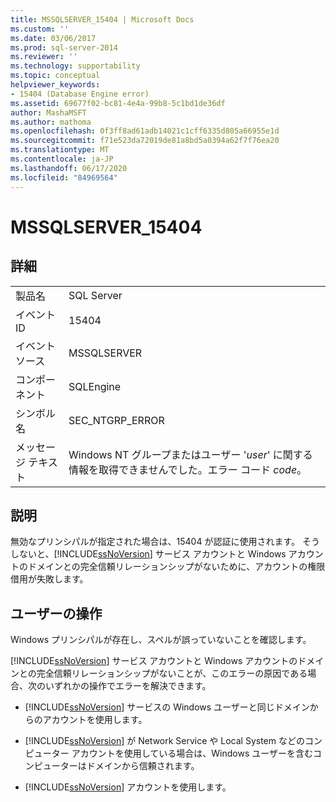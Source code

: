```yaml
---
title: MSSQLSERVER_15404 | Microsoft Docs
ms.custom: ''
ms.date: 03/06/2017
ms.prod: sql-server-2014
ms.reviewer: ''
ms.technology: supportability
ms.topic: conceptual
helpviewer_keywords:
- 15404 (Database Engine error)
ms.assetid: 69677f02-bc81-4e4a-99b8-5c1bd1de36df
author: MashaMSFT
ms.author: mathoma
ms.openlocfilehash: 0f3ff8ad61adb14021c1cff6335d805a66955e1d
ms.sourcegitcommit: f71e523da72019de81a8bd5a0394a62f7f76ea20
ms.translationtype: MT
ms.contentlocale: ja-JP
ms.lasthandoff: 06/17/2020
ms.locfileid: "84969564"
---
```

# <a name="mssqlserver_15404"></a>MSSQLSERVER_15404
    
## <a name="details"></a>詳細  
  
|||  
|-|-|  
|製品名|SQL Server|  
|イベント ID|15404|  
|イベント ソース|MSSQLSERVER|  
|コンポーネント|SQLEngine|  
|シンボル名|SEC_NTGRP_ERROR|  
|メッセージ テキスト|Windows NT グループまたはユーザー '*user*' に関する情報を取得できませんでした。エラー コード *code*。|  
  
## <a name="explanation"></a>説明  
 無効なプリンシパルが指定された場合は、15404 が認証に使用されます。 そうしないと、[!INCLUDE[ssNoVersion](../../includes/ssnoversion-md.md)] サービス アカウントと Windows アカウントのドメインとの完全信頼リレーションシップがないために、アカウントの権限借用が失敗します。  
  
## <a name="user-action"></a>ユーザーの操作  
 Windows プリンシパルが存在し、スペルが誤っていないことを確認します。  
  
 [!INCLUDE[ssNoVersion](../../includes/ssnoversion-md.md)] サービス アカウントと Windows アカウントのドメインとの完全信頼リレーションシップがないことが、このエラーの原因である場合、次のいずれかの操作でエラーを解決できます。  
  
-   [!INCLUDE[ssNoVersion](../../includes/ssnoversion-md.md)] サービスの Windows ユーザーと同じドメインからのアカウントを使用します。  
  
-   [!INCLUDE[ssNoVersion](../../includes/ssnoversion-md.md)] が Network Service や Local System などのコンピューター アカウントを使用している場合は、Windows ユーザーを含むコンピューターはドメインから信頼されます。  
  
-   [!INCLUDE[ssNoVersion](../../includes/ssnoversion-md.md)] アカウントを使用します。  
  
  
